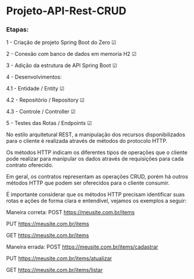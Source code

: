 # Projeto-API-Rest-CRUD


### Etapas:

1 - Criação de projeto Spring Boot do Zero ☑ 

2 - Conexão com banco de dados em memoria H2 ☑ 

3 - Adição da estrutura de API Spring Boot ☑ 

4 - Desenvolvimentos:   

 4.1 - Entidade / Entity ☑     

4.2 - Repositório / Repository ☑    

4.3 - Controle / Controller ☑    

5 - Testes das Rotas / Endpoints ☑

No estilo arquitetural REST, a manipulação dos recursos disponibilizados para o cliente é realizada através de métodos do protocolo HTTP.

Os métodos HTTP indicam os diferentes tipos de operações que o cliente pode realizar para manipular os dados através de requisições para cada contrato oferecido.

Em geral, os contratos representam as operações CRUD, porém há outros métodos HTTP que podem ser oferecidos para o cliente consumir. 

É importante considerar que os métodos HTTP precisam identificar suas rotas e ações de forma clara e entendível, vejamos os exemplos a seguir:

Maneira correta:
POST  https://meusite.com.br/items

PUT https://meusite.com.br/items

GET https://meusite.com.br/items


Maneira errada:
POST  https://meusite.com.br/items/cadastrar

PUT    https://meusite.com.br/items/atualizar

GET https://meusite.com.br/items/listar
